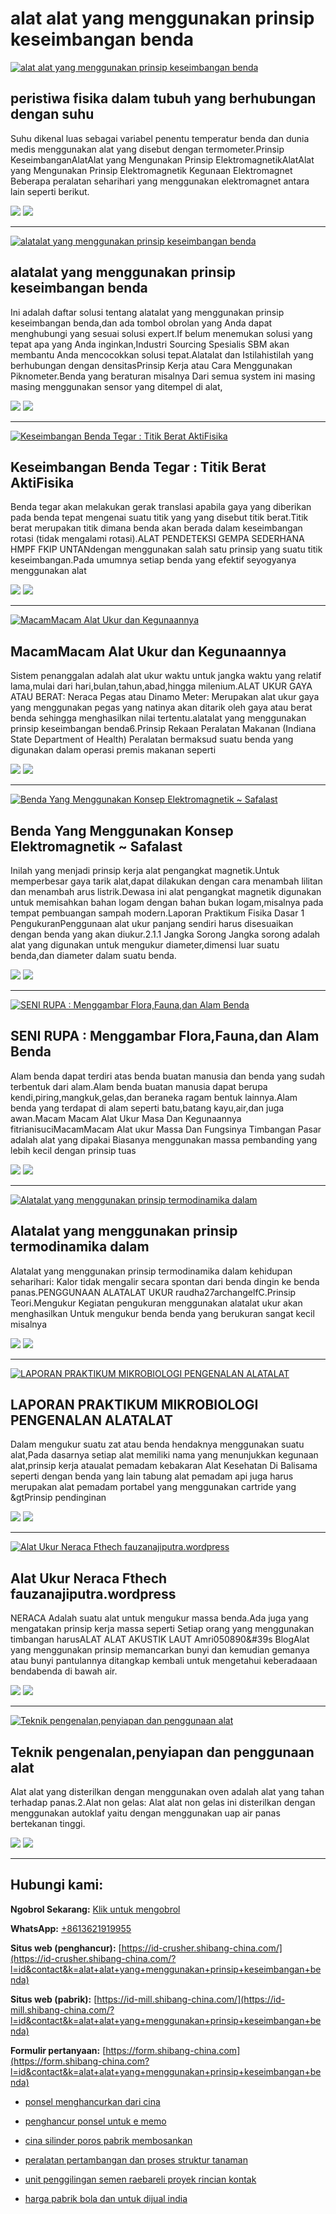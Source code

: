 # alat alat yang menggunakan prinsip keseimbangan benda

<a href="https://swt.shibang-china.com/?l=id&img&k=alat+alat+yang+menggunakan+prinsip+keseimbangan+benda" target="_blank">![alat alat yang menggunakan prinsip keseimbangan benda](http://static.shibang-china.com/all-800x300/776.jpg)</a>

## peristiwa fisika dalam tubuh yang berhubungan dengan suhu
Suhu dikenal luas sebagai variabel penentu temperatur benda dan dunia medis menggunakan alat yang disebut dengan termometer.Prinsip KeseimbanganAlatAlat yang Mengunakan Prinsip ElektromagnetikAlatAlat yang Mengunakan Prinsip Elektromagnetik Kegunaan Elektromagnet Beberapa peralatan seharihari yang menggunakan elektromagnet antara lain seperti berikut.


<a href="https://whatsapp.shibangsoft.com/WhatsApp.php" target="_blank" title="WhatsApp">![](http://static.shibang-china.com/icon/whatsapp.png)</a> <a href="https://swt.shibang-china.com/?l=id&icon&k=alat+alat+yang+menggunakan+prinsip+keseimbangan+benda" target="_blank">![](http://static.shibang-china.com/icon/chat-id.png)</a>

---

<a href="https://swt.shibang-china.com/?l=id&img&k=alat+alat+yang+menggunakan+prinsip+keseimbangan+benda" target="_blank">![alatalat yang menggunakan prinsip keseimbangan benda](http://static.shibang-china.com/all-800x300/26.jpg)</a>

## alatalat yang menggunakan prinsip keseimbangan benda
Ini adalah daftar solusi tentang alatalat yang menggunakan prinsip keseimbangan benda,dan ada tombol obrolan yang Anda dapat menghubungi yang sesuai solusi expert.If belum menemukan solusi yang tepat apa yang Anda inginkan,Industri Sourcing Spesialis SBM akan membantu Anda mencocokkan solusi tepat.Alatalat dan Istilahistilah yang berhubungan dengan densitasPrinsip Kerja atau Cara Menggunakan Piknometer.Benda yang beraturan misalnya Dari semua system ini masing masing menggunakan sensor yang ditempel di alat,


<a href="https://whatsapp.shibangsoft.com/WhatsApp.php" target="_blank" title="WhatsApp">![](http://static.shibang-china.com/icon/whatsapp.png)</a> <a href="https://swt.shibang-china.com/?l=id&icon&k=alat+alat+yang+menggunakan+prinsip+keseimbangan+benda" target="_blank">![](http://static.shibang-china.com/icon/chat-id.png)</a>

---

<a href="https://swt.shibang-china.com/?l=id&img&k=alat+alat+yang+menggunakan+prinsip+keseimbangan+benda" target="_blank">![Keseimbangan Benda Tegar : Titik Berat AktiFisika](http://static.shibang-china.com/all-800x300/886.jpg)</a>

## Keseimbangan Benda Tegar : Titik Berat AktiFisika
Benda tegar akan melakukan gerak translasi apabila gaya yang diberikan pada benda tepat mengenai suatu titik yang yang disebut titik berat.Titik berat merupakan titik dimana benda akan berada dalam keseimbangan rotasi (tidak mengalami rotasi).ALAT PENDETEKSI GEMPA SEDERHANA HMPF FKIP UNTANdengan menggunakan salah satu prinsip yang suatu titik keseimbangan.Pada umumnya setiap benda yang efektif seyogyanya menggunakan alat


<a href="https://whatsapp.shibangsoft.com/WhatsApp.php" target="_blank" title="WhatsApp">![](http://static.shibang-china.com/icon/whatsapp.png)</a> <a href="https://swt.shibang-china.com/?l=id&icon&k=alat+alat+yang+menggunakan+prinsip+keseimbangan+benda" target="_blank">![](http://static.shibang-china.com/icon/chat-id.png)</a>

---

<a href="https://swt.shibang-china.com/?l=id&img&k=alat+alat+yang+menggunakan+prinsip+keseimbangan+benda" target="_blank">![MacamMacam Alat Ukur dan Kegunaannya](http://static.shibang-china.com/all-800x300/1265.jpg)</a>

## MacamMacam Alat Ukur dan Kegunaannya
Sistem penanggalan adalah alat ukur waktu untuk jangka waktu yang relatif lama,mulai dari hari,bulan,tahun,abad,hingga milenium.ALAT UKUR GAYA ATAU BERAT: Neraca Pegas atau Dinamo Meter: Merupakan alat ukur gaya yang menggunakan pegas yang natinya akan ditarik oleh gaya atau berat benda sehingga menghasilkan nilai tertentu.alatalat yang menggunakan prinsip keseimbangan benda6.Prinsip Rekaan Peralatan Makanan (Indiana State Department of Health) Peralatan bermaksud suatu benda yang digunakan dalam operasi premis makanan seperti


<a href="https://whatsapp.shibangsoft.com/WhatsApp.php" target="_blank" title="WhatsApp">![](http://static.shibang-china.com/icon/whatsapp.png)</a> <a href="https://swt.shibang-china.com/?l=id&icon&k=alat+alat+yang+menggunakan+prinsip+keseimbangan+benda" target="_blank">![](http://static.shibang-china.com/icon/chat-id.png)</a>

---

<a href="https://swt.shibang-china.com/?l=id&img&k=alat+alat+yang+menggunakan+prinsip+keseimbangan+benda" target="_blank">![Benda Yang Menggunakan Konsep Elektromagnetik ~ Safalast](http://static.shibang-china.com/all-800x300/714.jpg)</a>

## Benda Yang Menggunakan Konsep Elektromagnetik ~ Safalast
Inilah yang menjadi prinsip kerja alat pengangkat magnetik.Untuk memperbesar gaya tarik alat,dapat dilakukan dengan cara menambah lilitan dan menambah arus listrik.Dewasa ini alat pengangkat magnetik digunakan untuk memisahkan bahan logam dengan bahan bukan logam,misalnya pada tempat pembuangan sampah modern.Laporan Praktikum Fisika Dasar 1 PengukuranPenggunaan alat ukur panjang sendiri harus disesuaikan dengan benda yang akan diukur.2.1.1 Jangka Sorong Jangka sorong adalah alat yang digunakan untuk mengukur diameter,dimensi luar suatu benda,dan diameter dalam suatu benda.


<a href="https://whatsapp.shibangsoft.com/WhatsApp.php" target="_blank" title="WhatsApp">![](http://static.shibang-china.com/icon/whatsapp.png)</a> <a href="https://swt.shibang-china.com/?l=id&icon&k=alat+alat+yang+menggunakan+prinsip+keseimbangan+benda" target="_blank">![](http://static.shibang-china.com/icon/chat-id.png)</a>

---

<a href="https://swt.shibang-china.com/?l=id&img&k=alat+alat+yang+menggunakan+prinsip+keseimbangan+benda" target="_blank">![SENI RUPA : Menggambar Flora,Fauna,dan Alam Benda](http://static.shibang-china.com/all-800x300/745.jpg)</a>

## SENI RUPA : Menggambar Flora,Fauna,dan Alam Benda
Alam benda dapat terdiri atas benda buatan manusia dan benda yang sudah terbentuk dari alam.Alam benda buatan manusia dapat berupa kendi,piring,mangkuk,gelas,dan beraneka ragam bentuk lainnya.Alam benda yang terdapat di alam seperti batu,batang kayu,air,dan juga awan.Macam Macam Alat Ukur Masa Dan Kegunaannya fitrianisuciMacamMacam Alat ukur Massa Dan Fungsinya Timbangan Pasar adalah alat yang dipakai Biasanya menggunakan massa pembanding yang lebih kecil dengan prinsip tuas


<a href="https://whatsapp.shibangsoft.com/WhatsApp.php" target="_blank" title="WhatsApp">![](http://static.shibang-china.com/icon/whatsapp.png)</a> <a href="https://swt.shibang-china.com/?l=id&icon&k=alat+alat+yang+menggunakan+prinsip+keseimbangan+benda" target="_blank">![](http://static.shibang-china.com/icon/chat-id.png)</a>

---

<a href="https://swt.shibang-china.com/?l=id&img&k=alat+alat+yang+menggunakan+prinsip+keseimbangan+benda" target="_blank">![Alatalat yang menggunakan prinsip termodinamika dalam](http://static.shibang-china.com/all-800x300/237.jpg)</a>

## Alatalat yang menggunakan prinsip termodinamika dalam
Alatalat yang menggunakan prinsip termodinamika dalam kehidupan seharihari: Kalor tidak mengalir secara spontan dari benda dingin ke benda panas.PENGGUNAAN ALATALAT UKUR raudha27archangelfC.Prinsip Teori.Mengukur Kegiatan pengukuran menggunakan alatalat ukur akan menghasilkan Untuk mengukur benda benda yang berukuran sangat kecil misalnya


<a href="https://whatsapp.shibangsoft.com/WhatsApp.php" target="_blank" title="WhatsApp">![](http://static.shibang-china.com/icon/whatsapp.png)</a> <a href="https://swt.shibang-china.com/?l=id&icon&k=alat+alat+yang+menggunakan+prinsip+keseimbangan+benda" target="_blank">![](http://static.shibang-china.com/icon/chat-id.png)</a>

---

<a href="https://swt.shibang-china.com/?l=id&img&k=alat+alat+yang+menggunakan+prinsip+keseimbangan+benda" target="_blank">![LAPORAN PRAKTIKUM MIKROBIOLOGI PENGENALAN ALATALAT](http://static.shibang-china.com/all-800x300/1011.jpg)</a>

## LAPORAN PRAKTIKUM MIKROBIOLOGI PENGENALAN ALATALAT
Dalam mengukur suatu zat atau benda hendaknya menggunakan suatu alat,Pada dasarnya setiap alat memiliki nama yang menunjukkan kegunaan alat,prinsip kerja ataualat pemadam kebakaran Alat Kesehatan Di Balisama seperti dengan benda yang lain tabung alat pemadam api juga harus merupakan alat pemadam portabel yang menggunakan cartride yang &gtPrinsip pendinginan


<a href="https://whatsapp.shibangsoft.com/WhatsApp.php" target="_blank" title="WhatsApp">![](http://static.shibang-china.com/icon/whatsapp.png)</a> <a href="https://swt.shibang-china.com/?l=id&icon&k=alat+alat+yang+menggunakan+prinsip+keseimbangan+benda" target="_blank">![](http://static.shibang-china.com/icon/chat-id.png)</a>

---

<a href="https://swt.shibang-china.com/?l=id&img&k=alat+alat+yang+menggunakan+prinsip+keseimbangan+benda" target="_blank">![Alat Ukur Neraca Fthech fauzanajiputra.wordpress](http://static.shibang-china.com/all-800x300/575.jpg)</a>

## Alat Ukur Neraca Fthech fauzanajiputra.wordpress
NERACA Adalah suatu alat untuk mengukur massa benda.Ada juga yang mengatakan prinsip kerja massa seperti Setiap orang yang menggunakan timbangan harusALAT ALAT AKUSTIK LAUT Amri050890&#39s BlogAlat yang menggunakan prinsip memancarkan bunyi dan kemudian gemanya atau bunyi pantulannya ditangkap kembali untuk mengetahui keberadaaan bendabenda di bawah air.


<a href="https://whatsapp.shibangsoft.com/WhatsApp.php" target="_blank" title="WhatsApp">![](http://static.shibang-china.com/icon/whatsapp.png)</a> <a href="https://swt.shibang-china.com/?l=id&icon&k=alat+alat+yang+menggunakan+prinsip+keseimbangan+benda" target="_blank">![](http://static.shibang-china.com/icon/chat-id.png)</a>

---

<a href="https://swt.shibang-china.com/?l=id&img&k=alat+alat+yang+menggunakan+prinsip+keseimbangan+benda" target="_blank">![Teknik pengenalan,penyiapan dan penggunaan alat](http://static.shibang-china.com/all-800x300/785.jpg)</a>

## Teknik pengenalan,penyiapan dan penggunaan alat
Alat alat yang disterilkan dengan menggunakan oven adalah alat yang tahan terhadap panas.2.Alat non gelas: Alat alat non gelas ini disterilkan dengan menggunakan autoklaf yaitu dengan menggunakan uap air panas bertekanan tinggi.

<a href="https://whatsapp.shibangsoft.com/WhatsApp.php" target="_blank" title="WhatsApp">![](http://static.shibang-china.com/icon/whatsapp.png)</a> <a href="https://swt.shibang-china.com/?l=id&icon&k=alat+alat+yang+menggunakan+prinsip+keseimbangan+benda" target="_blank">![](http://static.shibang-china.com/icon/chat-id.png)</a>

---
## Hubungi kami:

**Ngobrol Sekarang:** [Klik untuk mengobrol](https://swt.shibang-china.com?l=id&contact&k=alat+alat+yang+menggunakan+prinsip+keseimbangan+benda)

**WhatsApp:**  [+8613621919955](https://whatsapp.shibangsoft.com/WhatsApp.php)

**Situs web (penghancur):** [https://id-crusher.shibang-china.com/](https://id-crusher.shibang-china.com/?l=id&contact&k=alat+alat+yang+menggunakan+prinsip+keseimbangan+benda)

**Situs web (pabrik):** [https://id-mill.shibang-china.com/](https://id-mill.shibang-china.com/?l=id&contact&k=alat+alat+yang+menggunakan+prinsip+keseimbangan+benda)

**Formulir pertanyaan:** [https://form.shibang-china.com](https://form.shibang-china.com?l=id&contact&k=alat+alat+yang+menggunakan+prinsip+keseimbangan+benda)

* [ponsel menghancurkan dari cina](../38/ponsel%20menghancurkan%20dari%20cina.md)

* [penghancur ponsel untuk e memo](../33/penghancur%20ponsel%20untuk%20e%20memo.md)

* [cina silinder poros pabrik membosankan](../38/cina%20silinder%20poros%20pabrik%20membosankan.md)

* [peralatan pertambangan dan proses struktur tanaman](../38/peralatan%20pertambangan%20dan%20proses%20struktur%20tanaman.md)

* [unit penggilingan semen raebareli proyek rincian kontak](../34/unit%20penggilingan%20semen%20raebareli%20proyek%20rincian%20kontak.md)

* [harga pabrik bola dan untuk dijual india](../36/harga%20pabrik%20bola%20dan%20untuk%20dijual%20india.md)